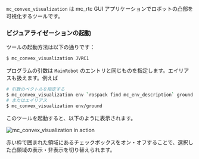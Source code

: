 `mc_convex_visualization` は mc_rtc GUI アプリケーションでロボットの凸部を可視化するツールです。

### ビジュアライゼーションの起動

ツールの起動方法は以下の通りです：

```bash
$ mc_convex_visualization JVRC1
```

プログラムの引数は `MainRobot` のエントリと同じものを指定します。エイリアスも扱えます。例えば

```bash
# 引数のベクトルを指定する
$ mc_convex_visualization env `rospack find mc_env_description` ground
# またはエイリアス
$ mc_convex_visualization env/ground
```

このツールを起動すると、以下のように表示されます。

<img src="{{site.baseurl_root}}/assets/tutorials/tools/img/mc_convex_visualization.png" alt="mc_convex_visualization in action" class="img-fluid" />

赤い枠で囲まれた領域にあるチェックボックスをオン・オフすることで、選択した凸領域の表示・非表示を切り替えられます。
